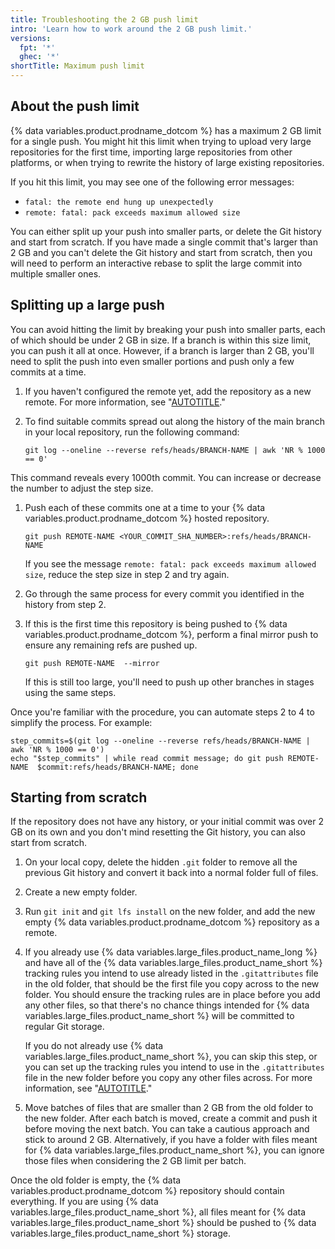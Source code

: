 ```yaml
---
title: Troubleshooting the 2 GB push limit
intro: 'Learn how to work around the 2 GB push limit.'
versions:
  fpt: '*'
  ghec: '*'
shortTitle: Maximum push limit
---
```


## About the push limit

{% data variables.product.prodname_dotcom %} has a maximum 2 GB limit for a single push. You might hit this limit when trying to upload very large repositories for the first time, importing large repositories from other platforms, or when trying to rewrite the history of large existing repositories.

If you hit this limit, you may see one of the following error messages:

- `fatal: the remote end hung up unexpectedly`
- `remote: fatal: pack exceeds maximum allowed size`

You can either split up your push into smaller parts, or delete the Git history and start from scratch. If you have made a single commit that's larger than 2 GB and you can't delete the Git history and start from scratch, then you will need to perform an interactive rebase to split the large commit into multiple smaller ones.

## Splitting up a large push

You can avoid hitting the limit by breaking your push into smaller parts, each of which should be under 2 GB in size. If a branch is within this size limit, you can push it all at once. However, if a branch is larger than 2 GB, you'll need to split the push into even smaller portions and push only a few commits at a time.

1. If you haven't configured the remote yet, add the repository as a new remote. For more information, see "[AUTOTITLE](/get-started/getting-started-with-git/managing-remote-repositories#adding-a-remote-repository)."
1. To find suitable commits spread out along the history of the main branch in your local repository, run the following command:

   ```shell
   git log --oneline --reverse refs/heads/BRANCH-NAME | awk 'NR % 1000 == 0'
   ```

  This command reveals every 1000th commit. You can increase or decrease the number to adjust the step size.

1. Push each of these commits one at a time to your {% data variables.product.prodname_dotcom %} hosted repository.

   ```shell
   git push REMOTE-NAME <YOUR_COMMIT_SHA_NUMBER>:refs/heads/BRANCH-NAME
   ```

   If you see the message `remote: fatal: pack exceeds maximum allowed size`, reduce the step size in step 2 and try again.

1. Go through the same process for every commit you identified in the history from step 2.
1. If this is the first time this repository is being pushed to {% data variables.product.prodname_dotcom %}, perform a final mirror push to ensure any remaining refs are pushed up.

   ```shell
   git push REMOTE-NAME  --mirror
   ```

   If this is still too large, you'll need to push up other branches in stages using the same steps.

Once you're familiar with the procedure, you can automate steps 2 to 4 to simplify the process. For example:

```shell
step_commits=$(git log --oneline --reverse refs/heads/BRANCH-NAME | awk 'NR % 1000 == 0')
echo "$step_commits" | while read commit message; do git push REMOTE-NAME  $commit:refs/heads/BRANCH-NAME; done
```

## Starting from scratch

If the repository does not have any history, or your initial commit was over 2 GB on its own and you don't mind resetting the Git history, you can also start from scratch.

1. On your local copy, delete the hidden `.git` folder to remove all the previous Git history and convert it back into a normal folder full of files.
1. Create a new empty folder.
1. Run `git init` and `git lfs install` on the new folder, and add the new empty {% data variables.product.prodname_dotcom %} repository as a remote.
1. If you already use {% data variables.large_files.product_name_long %} and have all of the {% data variables.large_files.product_name_short %} tracking rules you intend to use already listed in the `.gitattributes` file in the old folder, that should be the first file you copy across to the new folder. You should ensure the tracking rules are in place before you add any other files, so that there's no chance things intended for {% data variables.large_files.product_name_short %} will be committed to regular Git storage.

   If you do not already use {% data variables.large_files.product_name_short %}, you can skip this step, or you can set up the tracking rules you intend to use in the `.gitattributes` file in the new folder before you copy any other files across. For more information, see "[AUTOTITLE](/repositories/working-with-files/managing-large-files/configuring-git-large-file-storage)."

1. Move batches of files that are smaller than 2 GB from the old folder to the new folder. After each batch is moved, create a commit and push it before moving the next batch. You can take a cautious approach and stick to around 2 GB. Alternatively, if you have a folder with files meant for {% data variables.large_files.product_name_short %}, you can ignore those files when considering the 2 GB limit per batch.

Once the old folder is empty, the {% data variables.product.prodname_dotcom %} repository should contain everything. If you are using {% data variables.large_files.product_name_short %}, all files meant for {% data variables.large_files.product_name_short %} should be pushed to {% data variables.large_files.product_name_short %} storage.
